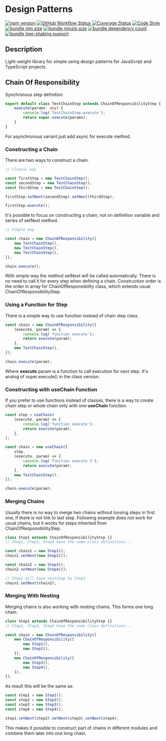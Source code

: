 # Design Patterns

[![npm version](https://badgen.net/npm/v/@webquarx/design-patterns)](https://www.npmjs.com/package/@webquarx/design-patterns)
[![GitHub Workflow Status](https://github.com/webquarx/design-patterns/workflows/CI/badge.svg?branch=main)](https://github.com/webquarx/design-patterns/actions?query=workflow:CI)
[![Coverage Status](https://coveralls.io/repos/github/webquarx/design-patterns/badge.svg?branch=main)](https://coveralls.io/github/webquarx/design-patterns?branch=main)
[![Code Style](https://badgen.net/static/code%20style/airbnb?icon=airbnb)](https://github.com/airbnb/javascript)  
[![bundle min size](https://badgen.net/bundlephobia/min/@webquarx/design-patterns)](https://bundlephobia.com/package/@webquarx/design-patterns)
[![bundle minzip size](https://badgen.net/bundlephobia/minzip/@webquarx/design-patterns)](https://bundlephobia.com/package/@webquarx/design-patterns)
[![bundle dependency count](https://badgen.net/bundlephobia/dependency-count/@webquarx/design-patterns)](https://bundlephobia.com/package/@webquarx/design-patterns)
[![bundle tree-shaking support](https://badgen.net/bundlephobia/tree-shaking/@webquarx/design-patterns)](https://bundlephobia.com/package/@webquarx/design-patterns)  

## Description
Light-weight library for simple using design patterns for JavaScript and TypeScript projects.

## Chain Of Responsibility
Synchronous step definition
```typescript
export default class TestChainStep extends ChainOfResponsibilityStep {
    execute(params: any) {
        console.log('TestChainStep.execute');
        return super.execute(params);
    }
}
```
For asynchronous variant just add async for execute method.

### Constructing a Chain
There are two ways to construct a chain.
```typescript
// Classic way

const firstStep = new TestChainStep();
const secondStep = new TestChainStep();
const thirdStep = new TestChainStep();

firstStep.setNext(secondStep).setNext(thirdStep);

firstStep.execute();
```

It's possible to focus on constructing a chain, not on definition variable and series of setNext method.
```typescript
// Simple way

const chain = new ChainOfResponsibility([
    new TestChainStep(),
    new TestChainStep(),
    new TestChainStep(),
]);

chain.execute();
```
With simple way the method setNext will be called automatically. There is no need to call it for every step when defining a chain.
Construction order is the order in array for ChainOfResponsibility class, which extends usual ChainOfResponsibilityStep.

### Using a Function for Step
There is a simple way to use function instead of chain step class.
```typescript
const chain = new ChainOfResponsibility([
    (execute, param) => {
        console.log('function execute');
        return execute(param);
    },
    new TestChainStep(),
]);

chain.execute(param);
```
Where **execute** param is a function to call execution for next step.
It's analog of super.execute() in the class version. 

### Constructing with useChain Function
If you prefer to use functions instead of classes, there is a way to create chain step or whole chain only with one **useChain** function.
```typescript
const step = useChain(
    (execute, param) => {
        console.log('function execute');
        return execute(param);
    },
);

const chain = new useChain([
    step,
    (execute, param) => {
        console.log('function execute 2');
        return execute(param);
    },
    new TestChainStep(),
]);

chain.execute(param);
```

### Merging Chains
Usually there is no way to merge two chains without loosing steps in first one, if there is not link to last step.
Following example does not work for usual chains, but it works for steps inherited from ChainOfResponsibilityStep.

```typescript
class Step1 extends ChainOfResponsibilityStep {}
// Step2, Step3, Step4 have the same class definitions...

const chain1 = new Step1();
chain1.setNext(new Step2());

const chain2 = new Step3();
chain2.setNext(new Step4());

// Step2 will have nextStep to Step3
chain1.setNext(chain2);
```

### Merging With Nesting
Merging chains is also working with nesting chains. This forms one long chain.  
```typescript
class Step1 extends ChainOfResponsibilityStep {}
// Step2, Step3, Step4 have the same class definitions...

const chain = new ChainOfResponsibility([
    new ChainOfResponsibility([
        new Step1(),
        new Step2(),
    ]),
    new ChainOfResponsibility([
        new Step3(),
        new Step4(),
    ]),
]);
```
As result this will be the same as:
```typescript
const step1 = new Step1();
const step2 = new Step2();
const step3 = new Step3();
const step4 = new Step4();

step1.setNext(step2).setNext(step3).setNext(step4);
```
This makes it possible to construct part of chains in different modules and combine them later into one long chain.
